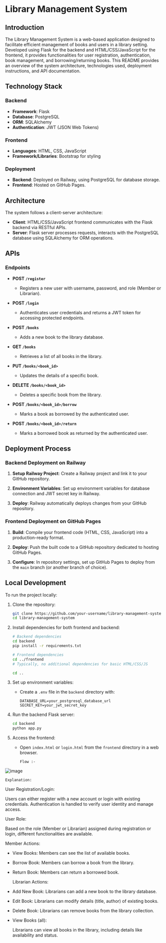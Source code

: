 # Library Management System

## Introduction

The Library Management System is a web-based application designed to facilitate efficient management of books and users in a library setting. Developed using Flask for the backend and HTML/CSS/JavaScript for the frontend, it provides functionalities for user registration, authentication, book management, and borrowing/returning books. This README provides an overview of the system architecture, technologies used, deployment instructions, and API documentation.

## Technology Stack

### Backend
- **Framework**: Flask
- **Database**: PostgreSQL
- **ORM**: SQLAlchemy
- **Authentication**: JWT (JSON Web Tokens)

### Frontend
- **Languages**: HTML, CSS, JavaScript
- **Framework/Libraries**: Bootstrap for styling

### Deployment
- **Backend**: Deployed on Railway, using PostgreSQL for database storage.
- **Frontend**: Hosted on GitHub Pages.

## Architecture

The system follows a client-server architecture:
- **Client**: HTML/CSS/JavaScript frontend communicates with the Flask backend via RESTful APIs.
- **Server**: Flask server processes requests, interacts with the PostgreSQL database using SQLAlchemy for ORM operations.

## APIs

### Endpoints

- **POST `/register`**
  - Registers a new user with username, password, and role (Member or Librarian).
  
- **POST `/login`**
  - Authenticates user credentials and returns a JWT token for accessing protected endpoints.

- **POST `/books`**
  - Adds a new book to the library database.
  
- **GET `/books`**
  - Retrieves a list of all books in the library.

- **PUT `/books/<book_id>`**
  - Updates the details of a specific book.

- **DELETE `/books/<book_id>`**
  - Deletes a specific book from the library.

- **POST `/books/<book_id>/borrow`**
  - Marks a book as borrowed by the authenticated user.

- **POST `/books/<book_id>/return`**
  - Marks a borrowed book as returned by the authenticated user.

## Deployment Process

### Backend Deployment on Railway

1. **Setup Railway Project**: Create a Railway project and link it to your GitHub repository.
   
2. **Environment Variables**: Set up environment variables for database connection and JWT secret key in Railway.

3. **Deploy**: Railway automatically deploys changes from your GitHub repository.

### Frontend Deployment on GitHub Pages

1. **Build**: Compile your frontend code (HTML, CSS, JavaScript) into a production-ready format.

2. **Deploy**: Push the built code to a GitHub repository dedicated to hosting GitHub Pages.

3. **Configure**: In repository settings, set up GitHub Pages to deploy from the `main` branch (or another branch of choice).

## Local Development

To run the project locally:
1. Clone the repository:
   ```bash
   git clone https://github.com/your-username/library-management-system.git
   cd library-management-system
   ```

2. Install dependencies for both frontend and backend:
   ```bash
   # Backend dependencies
   cd backend
   pip install -r requirements.txt

   # Frontend dependencies
   cd ../frontend
   # Typically, no additional dependencies for basic HTML/CSS/JS

   cd ..
   ```

3. Set up environment variables:
   - Create a `.env` file in the `backend` directory with:
     ```
     DATABASE_URL=your_postgresql_database_url
     SECRET_KEY=your_jwt_secret_key
     ```

4. Run the backend Flask server:
   ```bash
   cd backend
   python app.py
   ```

5. Access the frontend:
   - Open `index.html` or `login.html` from the `frontend` directory in a web browser.

         Flow :-
     
![image](https://github.com/anshj2002/library/assets/97294496/186d836e-d94f-4c53-8b75-2c3aab7c68a1)

    Explanation:

  User Registration/Login:

Users can either register with a new account or login with existing credentials.
Authentication is handled to verify user identity and manage access.

  User Role:

Based on the role (Member or Librarian) assigned during registration or login, different functionalities are available.

  Member Actions:

* View Books: Members can see the list of available books.
* Borrow Book: Members can borrow a book from the library.
* Return Book: Members can return a borrowed book.

  Librarian Actions:

* Add New Book: Librarians can add a new book to the library database.
* Edit Book: Librarians can modify details (title, author) of existing books.
* Delete Book: Librarians can remove books from the library collection.
* View Books (all):

   Librarians can view all books in the library, including details like availability and status.
